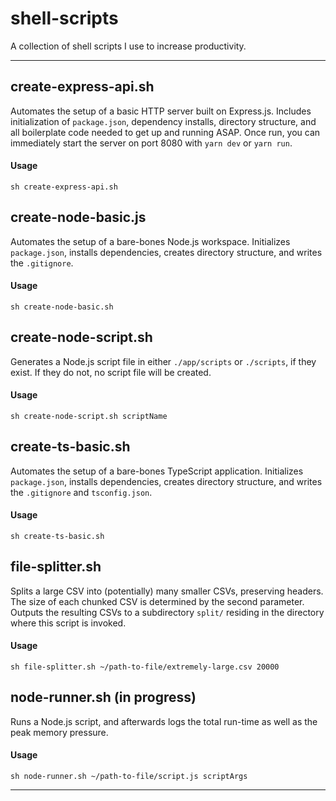 # shell-scripts

A collection of shell scripts I use to increase productivity.

---
## create-express-api.sh
Automates the setup of a basic HTTP server built on Express.js.
Includes initialization of `package.json`, dependency installs, directory
structure, and all boilerplate code needed to get up and running ASAP.
Once run, you can immediately start the server on port 8080 with
`yarn dev` or `yarn run`.
#### Usage
```shell
sh create-express-api.sh
```

## create-node-basic.js
Automates the setup of a bare-bones Node.js workspace. Initializes `package.json`, installs dependencies, creates directory structure, and writes the `.gitignore`.
#### Usage
```shell
sh create-node-basic.sh
```

## create-node-script.sh
Generates a Node.js script file in either `./app/scripts` or `./scripts`,
if they exist. If they do not, no script file will be created.
#### Usage
```shell
sh create-node-script.sh scriptName
```

## create-ts-basic.sh
Automates the setup of a bare-bones TypeScript application.
Initializes `package.json`, installs dependencies, creates directory structure,
and writes the `.gitignore` and `tsconfig.json`.
#### Usage
```shell
sh create-ts-basic.sh
```

## file-splitter.sh
Splits a large CSV into (potentially) many smaller CSVs, preserving headers. The size of each chunked CSV is determined by the second parameter. Outputs the resulting CSVs to a subdirectory `split/` residing in the directory where this script is invoked.
#### Usage
```shell
sh file-splitter.sh ~/path-to-file/extremely-large.csv 20000
```

## node-runner.sh (in progress)
Runs a Node.js script, and afterwards logs the total run-time as well as the peak memory pressure.
#### Usage
```shell
sh node-runner.sh ~/path-to-file/script.js scriptArgs
```
---

